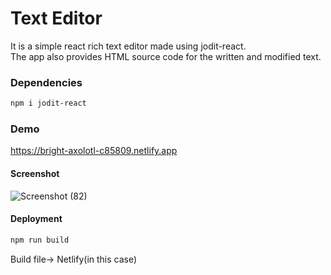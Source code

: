 # Text Editor

It is a simple react rich text editor made using jodit-react.<br/>
The app also provides HTML source code for the written and modified text.

### Dependencies
```bash
npm i jodit-react
```
### Demo
https://bright-axolotl-c85809.netlify.app

#### Screenshot

![Screenshot (82)](https://user-images.githubusercontent.com/64829176/212357537-a29a56fd-e2c7-4e2f-956a-59c970eed0fa.png)


#### Deployment
```bash
npm run build
```
Build file-> Netlify(in this case)


